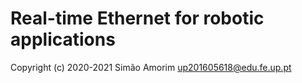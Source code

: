 # Real-time Ethernet for robotic applications

Copyright (c) 2020-2021 Simão Amorim <up201605618@edu.fe.up.pt>
